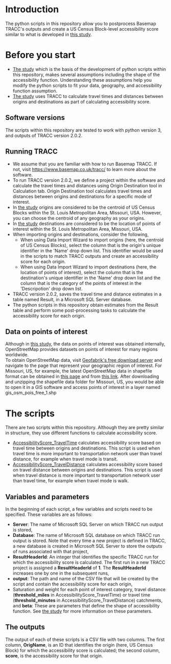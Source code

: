 # Introduction
The python scripts in this repository allow you to postprocess Basemap TRACC's outputs and create a US Census Block-level accessibility score similar to what is developed in [this study](Developing%20a%20Census%20Block%20Level%20Accessibility%20Measure%20for%20St.%20Louis%20Metropolitan%20Area.pdf). 

# Before you start 
* [The study](Developing%20a%20Census%20Block%20Level%20Accessibility%20Measure%20for%20St.%20Louis%20Metropolitan%20Area.pdf) which is the basis of the development of python scripts within this repository, makes several assumptions including the shape of the accessibility function. Understanding these assumptions help you modify the python scripts to fit your data, geography, and accessibility function assumption. 
* [The study](Developing%20a%20Census%20Block%20Level%20Accessibility%20Measure%20for%20St.%20Louis%20Metropolitan%20Area.pdf) uses TRACC to calculate travel times and distances between origins and destinations as part of calculating accessibility score. 

## Software versions
The scripts within this repository are tested to work with python version 3, and outputs of TRACC version 2.0.2.

## Running TRACC
* We assume that you are familiar with how to run Basemap TRACC. If not, visit https://www.basemap.co.uk/tracc/ to learn more about the software. 
* To run TRACC version 2.0.2, we define a project within the software and calculate the travel times and distances using Origin Destination tool in Calculation tab. Origin Destination tool calculates travel times and distances between origins and destinations for a specific mode of interest. 
* In [the study](Developing%20a%20Census%20Block%20Level%20Accessibility%20Measure%20for%20St.%20Louis%20Metropolitan%20Area.pdf) origins are considered to be the centroid of US Census Blocks within the St. Louis Metropolitan Area, Missouri, USA. However, you can choose the centroid of any geography as your origins.
* In [the study](Developing%20a%20Census%20Block%20Level%20Accessibility%20Measure%20for%20St.%20Louis%20Metropolitan%20Area.pdf) destinations  are considered to be the location of points of interest within the St. Louis Metropolitan Area, Missouri, USA.
* When importing origins and destinations, consider the following,
	* When using Data Import Wizard to import origins (here, the centroid of US Census Blocks), select the column that is the origin's unique identifier in the 'Name' drop down list. This identifier would be used in the scripts to match TRACC outputs and create an accessibility score for each origin. 
	* When using Data Import Wizard to import destinations (here, the location of points of interest), select the column that is the destination's unique identifier in the 'Name' drop down list and the column that is the category of the points of interest in the 'Descripotion' drop down list.
* TRACC version 2.0.2, saves the travel time and distance estimates in a table named Result, in a Microsoft SQL Server database.
* The python scripts in this repository obtain estimates from the Result table and perform some post-processing tasks to calculate the accessibility score for each origin. 

## Data on points of interest
Although in [this study](Developing%20a%20Census%20Block%20Level%20Accessibility%20Measure%20for%20St.%20Louis%20Metropolitan%20Area.pdf), the data on points of interest was obtained internally, OpenStreetMap provides datasets on points of interest for many regions worldwide.\
To obtain OpenStreetMap data, visit [Geofabrik's free download server](https://download.geofabrik.de/) and navigate to the page that represent your geographic region of interest. For Missouri, US, for example, the latest OpenStreetMap data in shapefile format can be obtained in [this page](https://download.geofabrik.de/north-america/us/missouri.html) and from [this link](https://download.geofabrik.de/north-america/us/missouri-latest-free.shp.zip). After downloading and unzipping the shapefile data folder for Missouri, US, you would be able to open it in a GIS software and access points of interest in a layer named gis_osm_pois_free_1.shp

# The scripts
There are two scripts within this repository. Although they are pretty similar in structure, they use different functions to calculate accessibility score.
* [AccessibilityScore_TravelTime](AccessibilityScore_TravelTime.py) calculates accessibility score based on travel time between origins and destinations. This script is used when travel time is more important to transportation network user than travel distance, for example when travel mode is transit. 
* [AccessibilityScore_TravelDistance](AccessibilityScore_TravelDistance.py) calculates accessibility score based on travel distance between origins and destinations. This script is used when travel distance is more important to transportation network user than travel time, for example when travel mode is walk.  

## Variables and parameters
In the beginning of each script, a few variables and scripts need to be specified. These variables are as follows:
* **Server**: The name of Microsoft SQL Server on which TRACC run output is stored,
* **Database**: The name of Microsoft SQL database on which TRACC run output is stored. Note that every time a new project is defined in TRACC, a new database is created in Microsoft SQL Server to store the outputs of runs associated with that project,
* **ResultHeaderId**: An integer that identifies the specific TRACC run for which the accessibility score is calculated. The first run in a new TRACC project is assigned a **ResultHeaderId** of **1**. The **ResultHeaderId** increases one by one in the subsequent runs,
* **output**: The path and name of the CSV file that will be created by the script and contain the accessibility score for each origin,
* Saturation and weight for each point of interest category, travel distance (**threshold_miles** in AccessibilityScore_TravelTime) or travel time (**threshold_minutes** in AccessibilityScore_TravelDistance) catchments, and **beta**: These are parameters that define the shape of accessibility function. See [the study](Developing%20a%20Census%20Block%20Level%20Accessibility%20Measure%20for%20St.%20Louis%20Metropolitan%20Area.pdf) for more information on these parameters. 

## The outputs
The output of each of these scripts is a CSV file with two columns. The first column, **OrigName**, is an ID that identifies the origin (here, US Census Block) for which the accessibility score is calculated; the second column, **score**, is the accessibility score for that origin.